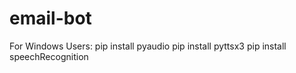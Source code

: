 # email-bot
For Windows Users:
pip install pyaudio
pip install pyttsx3
pip install speechRecognition
